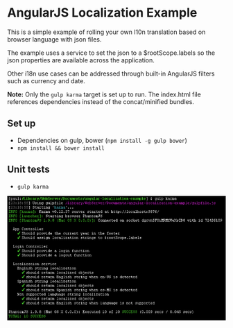 # AngularJS Localization Example
This is a simple example of rolling your own l10n translation based on browser language with json files.

The example uses a service to set the json to a $rootScope.labels so the json properties are available across the application.

Other i18n use cases can be addressed through built-in AngularJS filters such as currency and date.

**Note:** Only the `gulp karma` target is set up to run. The index.html file references dependencies instead of the concat/minified bundles.

## Set up

- Dependencies on gulp, bower (`npm install -g gulp bower`)
- `npm install && bower install`

## Unit tests

- `gulp karma`

![Output from gulp karma](test/unit-tests.png?raw=true "Unit Tests")
